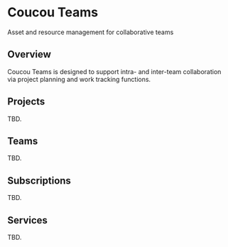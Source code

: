# Coucou Teams

Asset and resource management for collaborative teams

## Overview

Coucou Teams is designed to support intra- and inter-team collaboration via project planning
and work tracking functions.

## Projects

TBD.

## Teams

TBD.

## Subscriptions

TBD.

## Services

TBD.
